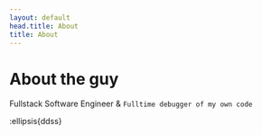```yaml
---
layout: default
head.title: About 
title: About
---
```

# About the guy
Fullstack Software Engineer & `Fulltime debugger of my own code`

:ellipsis{ddss}



